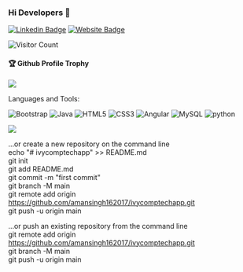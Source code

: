 ### Hi Developers 👋

[![Linkedin Badge](https://img.shields.io/badge/-Aman-blue?style=flat-square&logo=Linkedin&logoColor=white&link=https://www.linkedin.com/in/aakash--01629954/)](https://www.linkedin.com/in/aman-singh-30553320a/)
[![Website Badge](https://img.shields.io/badge/StackOverflow-AmanSingh-yellow)](https://stackoverflow.com/users/17447303/aman-singh)




![Visitor Count](https://profile-counter.glitch.me/amansingh162017/count.svg)

<div>
  <h4>🏆 Github Profile Trophy</h4>
  <a href="https://github.com/ryo-ma/github-profile-trophy">
    <img src="https://github-profile-trophy.vercel.app/?username=amansingh162017&column=7"/>
  </a>
</div>

Languages and Tools:

<img alt="Bootstrap" src="https://img.shields.io/badge/bootstrap-%23563D7C.svg?style=flat-square&logo=bootstrap&logoColor=white"/>
<img alt="Java" src="https://img.shields.io/badge/java-%23ED8B00.svg?style=flat-square&logo=java&logoColor=white"/>
<img alt="HTML5" src="https://img.shields.io/badge/html5-%23E34F26.svg?style=flat-square&logo=html5&logoColor=white"/>
<img alt="CSS3" src="https://img.shields.io/badge/css3-%231572B6.svg?style=flat-square&logo=css3&logoColor=white"/>
<img alt="Angular" src="https://img.shields.io/badge/angular-%23DD0031.svg?flat-square&logo=angular&logoColor=white"/>
<img alt="MySQL" src="https://img.shields.io/badge/mysql-%2300f.svg?style=flat-square&logo=mysql&logoColor=white"/>
<img alt="python" src="https://img.shields.io/badge/-Python-green"/>

![](https://activity-graph.herokuapp.com/graph?username=amansingh162017&theme=react-dark&area=true)
<!--
**amansingh162017/amansingh162017** is a ✨ _special_ ✨ repository because its `README.md` (this file) appears on your GitHub profile.

Here are some ideas to get you started:

- 🔭 I’m currently working on ...
- 🌱 I’m currently learning ...
- 👯 I’mamansingh162017/amansingh162017 looking to collaborate on ...
- 🤔 I’m looking for help with ...
- 💬 Ask me about ...
- 📫 How to reach me: ...
- 😄 Pronouns: ...
- ⚡ Fun fact: .....

-->

…or create a new repository on the command line<br>
echo "# ivycomptechapp" >> README.md<br>
git init<br>
git add README.md<br>
git commit -m "first commit"<br>
git branch -M main<br>
git remote add origin https://github.com/amansingh162017/ivycomptechapp.git<br>
git push -u origin main<br>

…or push an existing repository from the command line<br>
git remote add origin https://github.com/amansingh162017/ivycomptechapp.git<br>
git branch -M main<br>
git push -u origin main<br>

